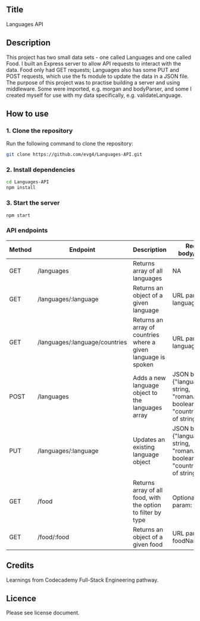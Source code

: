 ## Title

Languages API

## Description

This project has two small data sets - one called Languages and one called Food. I built an Express server to allow API requests to interact with the data. Food only had GET requests; Languages also has some PUT and POST requests, which use the fs module to update the data in a JSON file. The purpose of this project was to practise building a server and using middleware. Some were imported, e.g. morgan and bodyParser, and some I created myself for use with my data specifically, e.g. validateLanguage.

## How to use

### 1. Clone the repository

Run the following command to clone the repository:

```bash
git clone https://github.com/evg4/Languages-API.git
```

### 2. Install dependencies

```bash
cd Languages-API
npm install
```

### 3. Start the server

```bash
npm start
```

### API endpoints

| Method | Endpoint                       | Description                                                    | Request body/params                                                                      |
| ------ | ------------------------------ | -------------------------------------------------------------- | ---------------------------------------------------------------------------------------- |
| GET    | /languages                     | Returns array of all languages                                 | NA                                                                                       |
| GET    | /languages/:language           | Returns an object of a given language                          | URL param: languageName                                                                  |
| GET    | /languages/:language/countries | Returns an array of countries where a given language is spoken | URL param: languageName                                                                  |
| POST   | /languages                     | Adds a new language object to the languages array              | JSON body: {"language": string, "romanAlphabet": boolean, "countries": array of strings} |
| PUT    | /languages/:language           | Updates an existing language object                            | JSON body: {"language": string, "romanAlphabet": boolean, "countries": array of strings} |
| GET    | /food                          | Returns array of all food, with the option to filter by type   | Optional query param: type                                                               |
| GET    | /food/:food                    | Returns an object of a given food                              | URL param: foodName                                                                      |

## Credits

Learnings from Codecademy Full-Stack Engineering pathway.

## Licence

Please see license document.
